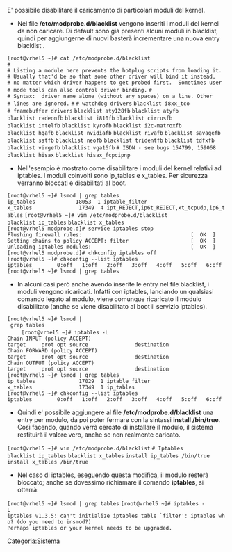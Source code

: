 E' possibile disabilitare il caricamento di particolari moduli del kernel.

-   Nel file **/etc/modprobe.d/blacklist** vengono inseriti i moduli del kernel da non caricare. Di default sono già presenti alcuni moduli in blacklist, quindi per aggiungerne di nuovi basterà incrementare una nuova entry blacklist .

`[root@vrhel5 ~]# cat /etc/modprobe.d/blacklist`
`#                                             `
`# Listing a module here prevents the hotplug scripts from loading it.`
`# Usually that'd be so that some other driver will bind it instead,`
`# no matter which driver happens to get probed first.  Sometimes user`
`# mode tools can also control driver binding.`
`#`
`# Syntax:  driver name alone (without any spaces) on a line. Other`
`# lines are ignored.`
`#`
`# watchdog drivers`
`blacklist i8xx_tco`
`# framebuffer drivers`
`blacklist aty128fb`
`blacklist atyfb`
`blacklist radeonfb`
`blacklist i810fb`
`blacklist cirrusfb`
`blacklist intelfb`
`blacklist kyrofb`
`blacklist i2c-matroxfb`
`blacklist hgafb`
`blacklist nvidiafb`
`blacklist rivafb`
`blacklist savagefb`
`blacklist sstfb`
`blacklist neofb`
`blacklist tridentfb`
`blacklist tdfxfb`
`blacklist virgefb`
`blacklist vga16fb`
`# ISDN - see bugs 154799, 159068`
`blacklist hisax`
`blacklist hisax_fcpcipnp`

-   Nell'esempio è mostrato come disabilitare i moduli del kernel relativi ad iptables. I moduli coinvolti sono ip\_tables e x\_tables. Per sicurezza verranno bloccati e disabilitati al boot.

`[root@vrhel5 ~]# lsmod | grep tables`
`ip_tables             18053  1 iptable_filter`
`x_tables               17349  4 ipt_REJECT,ip6t_REJECT,xt_tcpudp,ip6_tables`
`[root@vrhel5 ~]# vim /etc/modprobe.d/blacklist`
`blacklist ip_tables`
`blacklist x_tables`
`[root@vrhel5 modprobe.d]# service iptables stop`
`Flushing firewall rules:                                   [  OK  ]`
`Setting chains to policy ACCEPT: filter                    [  OK  ]`
`Unloading iptables modules:                                [  OK  ]`
`[root@vrhel5 modprobe.d]# chkconfig iptables off`
`[root@vrhel5 ~]# chkconfig --list iptables`
`iptables        0:off   1:off   2:off   3:off   4:off   5:off   6:off`
`[root@vrhel5 ~]# lsmod | grep tables`

-   In alcuni casi però anche avendo inserite le entry nel file blacklist, i moduli vengono ricaricati. Infatti con iptables, lanciando un qualsiasi comando legato al modulo, viene comunque ricaricato il modulo disabilitato (anche se viene disabilitato al boot il servizio iptables).

`[root@vrhel5 ~]# lsmod | grep tables                                                              `
`[root@vrhel5 ~]# iptables -L                      `
`Chain INPUT (policy ACCEPT)                       `
`target     prot opt source               destination         `
`Chain FORWARD (policy ACCEPT)`
`target     prot opt source               destination         `
`Chain OUTPUT (policy ACCEPT)`
`target     prot opt source               destination         `
`[root@vrhel5 ~]# lsmod | grep tables                         `
`ip_tables              17029  1 iptable_filter               `
`x_tables               17349  1 ip_tables                    `
`[root@vrhel5 ~]# chkconfig --list iptables`
`iptables        0:off   1:off   2:off   3:off   4:off   5:off   6:off`

-   Quindi e' possibile aggiungere al file **/etc/modprobe.d/blacklist** una entry per modulo, da poi poter fermare con la sintassi **install /bin/true**. Così facendo, quando verrà cercato di installare il modulo, il sistema restituirà il valore vero, anche se non realmente caricato.

`[root@vrhel5 ~]# vim /etc/modprobe.d/blacklist`
`# Iptables`
`blacklist ip_tables`
`blacklist x_tables`
`install ip_tables /bin/true`
`install x_tables /bin/true`

-   Nel caso di iptables, eseguendo questa modifica, il modulo resterà bloccato; anche se dovessimo richiamare il comando **iptables**, si otterrà:

`[root@vrhel5 ~]# lsmod | grep tables`
`[root@vrhel5 ~]# iptables -L        `
`` iptables v1.3.5: can't initialize iptables table `filter': iptables who? (do you need to insmod?) ``
`Perhaps iptables or your kernel needs to be upgraded.`

<Categoria:Sistema>
